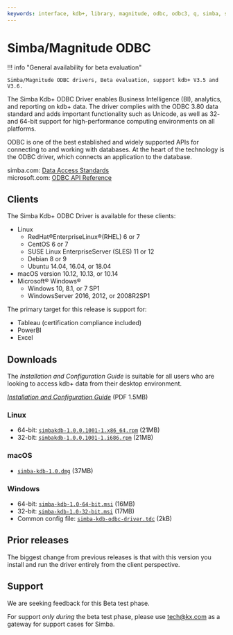 ```yaml
---
keywords: interface, kdb+, library, magnitude, odbc, odbc3, q, simba, sql
---
```


# <i class="fas fa-database"></i> Simba/Magnitude ODBC



!!! info "General availability for beta evaluation"

    Simba/Magnitude ODBC drivers, Beta evaluation, support kdb+ V3.5 and V3.6.

The Simba Kdb+ ODBC Driver enables Business Intelligence (BI), analytics, and reporting on kdb+ data. The driver complies with the ODBC 3.80 data standard and adds important functionality such as Unicode, as well as 32- and 64-bit support for high-performance computing environments on all platforms.

ODBC is one of the best established and widely supported APIs for connecting to and working with databases. At the heart of the technology is the ODBC driver, which connects an application to the database.

<i class="far fa-hand-point-right"></i>
simba.com: [Data Access Standards](https://www.simba.com/resources/data-access-standards-glossary)  
microsoft.com: [ODBC API Reference](https://docs.microsoft.com/en-us/sql/odbc/reference/syntax/odbc-api-reference)


## Clients

The Simba Kdb+ ODBC Driver is available for these clients:

-   <i class="fab fa-linux"></i> Linux
    +   RedHat®EnterpriseLinux®(RHEL) 6 or 7
    +   CentOS 6 or 7
    +   SUSE Linux EnterpriseServer (SLES) 11 or 12
    +   Debian 8 or 9
    +   Ubuntu 14.04, 16.04, or 18.04
-   <i class="fab fa-apple"></i> macOS version 10.12, 10.13, or 10.14
-   <i class="fab fa-windows"></i> Microsoft® Windows® 
    +   Windows 10, 8.1, or 7 SP1
    +   WindowsServer 2016, 2012, or 2008R2SP1


The primary target for this release is support for:

-   Tableau (certification compliance included)
-   PowerBI
-   Excel


## Downloads

The 
_Installation and Configuration Guide_
is suitable for all users who are looking to access kdb+ data from their desktop environment.

<i class="fas fa-download"></i> 
[_Installation and Configuration Guide_](/download/simba-kdb-odbc-install-and-configuration-guide.pdf)
(PDF 1.5MB)

### <i class="fab fa-linux"></i> Linux

-   64-bit: [`simbakdb-1.0.0.1001-1.x86_64.rpm`](/download/simbakdb-1.0.0.1001-1.x86_64.rpm) (21MB)
-   32-bit: [`simbakdb-1.0.0.1001-1.i686.rpm`](/download/simbakdb-1.0.0.1001-1.i686.rpm) (21MB)


### <i class="fab fa-apple"></i> macOS

-   [`simba-kdb-1.0.dmg`](/download/simba-kdb-1.0.dmg) (37MB)


### <i class="fab fa-windows"></i> Windows

-   64-bit: [`simba-kdb-1.0-64-bit.msi`](/download/simba-kdb-1.0-64-bit.msi) (16MB)
-   32-bit: [`simba-kdb-1.0-32-bit.msi`](/download/simba-kdb-1.0-32-bit.msi) (17MB)
-   Common config file: [`simba-kdb-odbc-driver.tdc`](/download/simba-kdb-odbc-driver.tdc) (2kB)



## Prior releases

The biggest change from previous releases is that with this version you install and run the driver entirely from the client perspective.



## Support

We are seeking feedback for this Beta test phase.

For support _only during_ the beta test phase, please use tech@kx.com as a gateway for support cases for Simba.